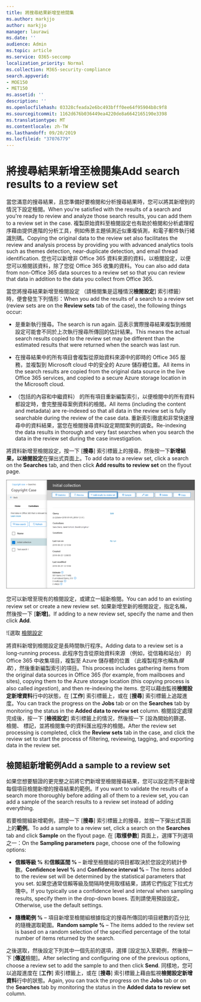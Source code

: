 ```yaml
---
title: 將搜尋結果新增至檢閱集
ms.author: markjjo
author: markjjo
manager: laurawi
ms.date: ''
audience: Admin
ms.topic: article
ms.service: O365-seccomp
localization_priority: Normal
ms.collection: M365-security-compliance
search.appverid:
- MOE150
- MET150
ms.assetid: ''
description: ''
ms.openlocfilehash: 03328cfeada2e6bc493bfff0ee64f95904b8c9f8
ms.sourcegitcommit: 1162d676b036449ea4220de8a6642165190e3398
ms.translationtype: MT
ms.contentlocale: zh-TW
ms.lasthandoff: 09/20/2019
ms.locfileid: "37076779"
---
```

# <a name="add-search-results-to-a-review-set"></a><span data-ttu-id="afea1-102">將搜尋結果新增至檢閱集</span><span class="sxs-lookup"><span data-stu-id="afea1-102">Add search results to a review set</span></span>

<span data-ttu-id="afea1-103">當您滿意的搜尋結果，且您準備好要檢閱和分析搜尋結果時，您可以將其新增到的情況下設定檢閱。</span><span class="sxs-lookup"><span data-stu-id="afea1-103">When you're satisfied with the results of a search and you're ready to review and analyze those search results, you can add them to a review set in the case.</span></span> <span data-ttu-id="afea1-104">複製原始資料至檢閱設定也有助於檢閱和分析處理程序藉由提供進階的分析工具，例如佈景主題偵測近似重複偵測，和電子郵件執行緒識別碼。</span><span class="sxs-lookup"><span data-stu-id="afea1-104">Copying the original data to the review set also facilitates the review and analysis process by providing you with advanced analytics tools such as themes detection, near-duplicate detection, and email thread identification.</span></span> <span data-ttu-id="afea1-105">您也可以新增非 Office 365 資料來源的資料，以檢閱設定，以便您可以檢閱該資料，除了您從 Office 365 收集的資料。</span><span class="sxs-lookup"><span data-stu-id="afea1-105">You can also add data from non-Office 365 data sources to a review set so that you can review that data in addition to the data you collect from Office 365.</span></span> 

<span data-ttu-id="afea1-106">當您將搜尋結果新增至檢閱設定 （請檢閱集是這種情況**檢閱設定**] 索引標籤） 時，便會發生下列情形：</span><span class="sxs-lookup"><span data-stu-id="afea1-106">When you add the results of a search to a review set (review sets are on the **Review sets** tab of the case), the following things occur:</span></span>

- <span data-ttu-id="afea1-107">是重新執行搜尋。</span><span class="sxs-lookup"><span data-stu-id="afea1-107">The search is run again.</span></span> <span data-ttu-id="afea1-108">這表示實際搜尋結果複製到檢閱設定可能會不同於上次執行搜尋所傳回的估計結果。</span><span class="sxs-lookup"><span data-stu-id="afea1-108">This means the actual search results copied to the review set may be different than the estimated results that were returned when the search was last run.</span></span>

- <span data-ttu-id="afea1-109">在搜尋結果中的所有項目會複製從原始資料來源中的即時的 Office 365 服務，並複製到 Microsoft cloud 中的安全的 Azure 儲存體位置。</span><span class="sxs-lookup"><span data-stu-id="afea1-109">All items in the search results are copied from the original data source in the live Office 365 services, and copied to a secure Azure storage location in the Microsoft cloud.</span></span>

- <span data-ttu-id="afea1-110">（包括的內容和中繼資料） 的所有項目重新編製索引，以便檢閱中的所有資料都設定時，會完整搜尋案例資料的檢閱。</span><span class="sxs-lookup"><span data-stu-id="afea1-110">All items (including the content and metadata) are re-indexed so that all data in the review set is fully searchable during the review of the case data.</span></span> <span data-ttu-id="afea1-111">重新索引徹底和非常快速搜尋中的資料結果，當您在檢閱搜尋資料設定期間案例的調查。</span><span class="sxs-lookup"><span data-stu-id="afea1-111">Re-indexing the data results in thorough and very fast searches when you search the data in the review set during the case investigation.</span></span>

<span data-ttu-id="afea1-112">將資料新增至檢閱設定，按一下 [**搜尋**] 索引標籤上的搜尋，然後按一下**新增結果，以檢閱設定**在彈出式頁面上。</span><span class="sxs-lookup"><span data-stu-id="afea1-112">To add data to a review set, click a search on the **Searches** tab, and then click **Add results to review set** on the flyout page.</span></span>

![將資料新增到檢閱設定](media/c1b4fc00-7a15-4587-b9b0-ce594bb02e4d.png)

<span data-ttu-id="afea1-114">您可以新增至現有的檢閱設定，或建立一組新檢閱。</span><span class="sxs-lookup"><span data-stu-id="afea1-114">You can add to an existing review set or create a new review set.</span></span>  <span data-ttu-id="afea1-115">如果新增至新的檢閱設定，指定名稱，然後按一下 [**新增]**。</span><span class="sxs-lookup"><span data-stu-id="afea1-115">If adding to a new review set, specify the name and then click **Add**.</span></span>

![選取 [檢閱設定](media/e8c6ab51-da8d-4c39-9b21-26bfdf453fb9.png)

<span data-ttu-id="afea1-117">將資料新增到檢閱設定是長時間執行程序。</span><span class="sxs-lookup"><span data-stu-id="afea1-117">Adding data to a review set is a long-running process.</span></span> <span data-ttu-id="afea1-118">此程序包含從原始資料來源 （例如，從信箱和站台） 的 Office 365 中收集項目，複製至 Azure 儲存體的位置 （此複製程序也稱為*擷取*），然後重新編製索引的項目。</span><span class="sxs-lookup"><span data-stu-id="afea1-118">This process includes gathering items from the original data sources in Office 365 (for example, from mailboxes and sites), copying them to the Azure storage location (this copying process is also called *ingestion*), and then re-indexing the items.</span></span> <span data-ttu-id="afea1-119">您可以藉由監視**檢閱設定新增資料**行中的狀態，在 [**工作**] 索引標籤上，或在 [**搜尋**] 索引標籤上追蹤進度。</span><span class="sxs-lookup"><span data-stu-id="afea1-119">You can track the progress on the **Jobs** tab or on the **Searches** tab by monitoring the status in the **Added data to review set** column.</span></span> <span data-ttu-id="afea1-120">檢閱設定處理完成後，按一下 [**檢視設定**] 索引標籤上的情況，然後按一下 [設為開始的篩選、 檢閱、 標記，並將檢閱集中的資料匯出程序的檢閱。</span><span class="sxs-lookup"><span data-stu-id="afea1-120">After the review set processing is completed, click the **Review sets** tab in the case, and click the review set to start the process of filtering, reviewing, tagging, and exporting data in the review set.</span></span>

## <a name="add-a-sample-to-a-review-set"></a><span data-ttu-id="afea1-121">檢閱組新增範例</span><span class="sxs-lookup"><span data-stu-id="afea1-121">Add a sample to a review set</span></span>

<span data-ttu-id="afea1-122">如果您想要驗證的更完整之前將它們新增至檢閱搜尋結果，您可以設定而不是新增每個項目檢閱新增的搜尋結果的範例。</span><span class="sxs-lookup"><span data-stu-id="afea1-122">If you want to validate the results of a search more thoroughly before adding all of them to a review set, you can add a sample of the search results to a review set instead of adding everything.</span></span>

<span data-ttu-id="afea1-123">若要檢閱組新增範例，請按一下 [**搜尋**] 索引標籤上的搜尋，並按一下彈出式頁面上的**範例**。</span><span class="sxs-lookup"><span data-stu-id="afea1-123">To add a sample to a review set, click a search on the **Searches** tab and click **Sample** on the flyout page.</span></span> <span data-ttu-id="afea1-124">在 [**取樣參數**] 頁面上，選擇下列選項之一：</span><span class="sxs-lookup"><span data-stu-id="afea1-124">On the **Sampling parameters** page, choose one of the following options:</span></span>

- <span data-ttu-id="afea1-125">**信賴等級 %** 和**信賴區間 %** – 新增至檢閱組的項目都取決於您設定的統計參數。</span><span class="sxs-lookup"><span data-stu-id="afea1-125">**Confidence level %** and **Confidence interval %** – The items added to the review set will be determined by the statistical parameters that you set.</span></span> <span data-ttu-id="afea1-126">如果您通常信賴等級及間隔時使用取樣結果，請將它們指定下拉式方塊中。</span><span class="sxs-lookup"><span data-stu-id="afea1-126">If you typically use a confidence level and interval when sampling results, specify them in the drop-down boxes.</span></span> <span data-ttu-id="afea1-127">否則請使用預設設定。</span><span class="sxs-lookup"><span data-stu-id="afea1-127">Otherwise, use the default settings.</span></span>

- <span data-ttu-id="afea1-128">**隨機範例 %** – 項目新增至檢閱組根據指定的搜尋所傳回的項目總數的百分比的隨機選取範圍。</span><span class="sxs-lookup"><span data-stu-id="afea1-128">**Random sample %** – The items added to the review set is based on a random selection of the specified percentage of the total number of items returned by the search.</span></span>

<span data-ttu-id="afea1-129">之後選取，然後設定下列其中一個先前的選項，選擇 [設定加入至範例，然後按一下 [**傳送**檢閱]。</span><span class="sxs-lookup"><span data-stu-id="afea1-129">After selecting and configuring one of the previous options, choose a review set to add the sample to and then click **Send**.</span></span> <span data-ttu-id="afea1-130">同樣地，您可以追蹤進度在 [**工作**] 索引標籤上，或在 [**搜尋**] 索引標籤上藉由監視**檢閱設定新增資料**行中的狀態。</span><span class="sxs-lookup"><span data-stu-id="afea1-130">Again, you can track the progress on the **Jobs** tab or on the **Searches** tab by monitoring the status in the **Added data to review set** column.</span></span>